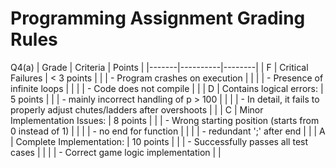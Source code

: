 # Programming Assignment Grading Rules


Q4(a)
| Grade | Criteria | Points |
|-------|----------|--------|
| F | Critical Failures | < 3 points |
|   | - Program crashes on execution |  |
|   | - Presence of infinite loops |  |
|   | - Code does not compile |  |
| D | Contains logical errors: | 5 points |
|   | - mainly incorrect handling of p > 100 |  |
|   | - In detail, it fails to properly adjust chutes/ladders after overshoots |  |
| C | Minor Implementation Issues: | 8 points |
|   | - Wrong starting position (starts from 0 instead of 1) |  |
|   | - no end for function |  |
|   | - redundant ';' after end |  |
| A | Complete Implementation: | 10 points |
|   | - Successfully passes all test cases |  |
|   | - Correct game logic implementation |  |

